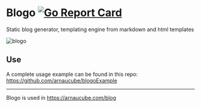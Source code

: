 # Blogo [![Go Report Card](https://goreportcard.com/badge/github.com/arnaucube/blogo)](https://goreportcard.com/report/github.com/arnaucube/blogo)
Static blog generator, templating engine from markdown and html templates

![blogo](https://raw.githubusercontent.com/arnaucube/blogo/master/blogo.png "blogo")

## Use
A complete usage example can be found in this repo: https://github.com/arnaucube/blogoExample


---

Blogo is used in https://arnaucube.com/blog
